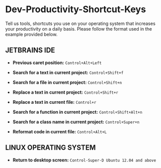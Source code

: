 # Dev-Productivity-Shortcut-Keys
Tell us tools, shortcuts you use on your operating system that increases your productivity on a daily basis. Please follow the format used in the example provided below.

##  JETBRAINS IDE

* **Previous caret position:** `Control+Alt+Left` 

* **Search for a text in current project:** `Control+Shift+f` 

* **Search for a file in current project:** `Control+Shift+n`

* **Replace a text in current project:** `Control+Shift+r`

* **Replace a text in current file:** `Control+r`

* **Search for a function in current project:** `Control+Shift+Alt+n`

* **Search for a class name in current project:** `Control+Super+n`

* **Reformat code in current file:** `Control+Alt+L`



       
## LINUX OPERATING SYSTEM

* **Return to desktop screen:** `Control-Super-D Ubuntu 12.04 and above`

